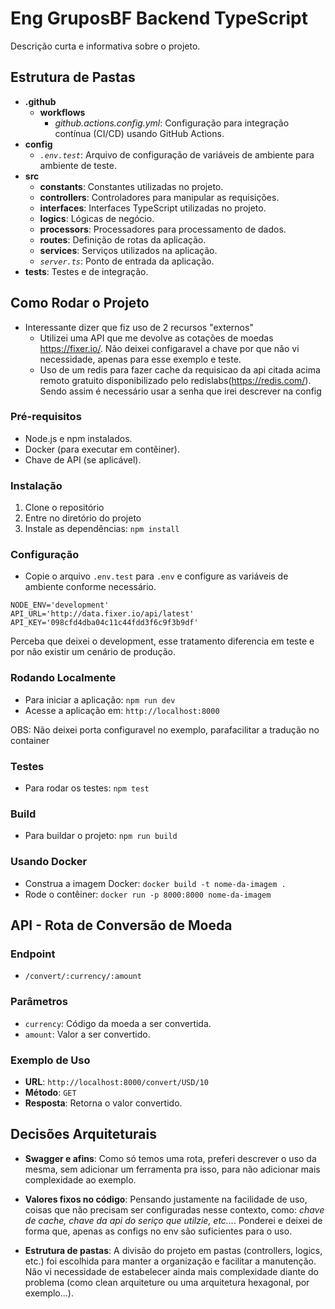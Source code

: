 # Eng GruposBF Backend TypeScript

Descrição curta e informativa sobre o projeto.

## Estrutura de Pastas

- **.github**
  - **workflows**
    - *github.actions.config.yml*: Configuração para integração contínua (CI/CD) usando GitHub Actions.
- **config**
  - *`.env.test`*: Arquivo de configuração de variáveis de ambiente para ambiente de teste.
- **src**
  - **constants**: Constantes utilizadas no projeto.
  - **controllers**: Controladores para manipular as requisições.
  - **interfaces**: Interfaces TypeScript utilizadas no projeto.
  - **logics**: Lógicas de negócio.
  - **processors**: Processadores para processamento de dados.
  - **routes**: Definição de rotas da aplicação.
  - **services**: Serviços utilizados na aplicação.
  - *`server.ts`*: Ponto de entrada da aplicação.
- **tests**: Testes e de integração.

## Como Rodar o Projeto
- Interessante dizer que fiz uso de 2 recursos "externos"
  - Utilizei uma API que me devolve as cotações de moedas https://fixer.io/. Não deixei configaravel a chave por que não vi necessidade, apenas para esse exemplo e teste.
  - Uso de um redis para fazer cache da requisicao da api citada acima remoto gratuito disponibilizado pelo redislabs(https://redis.com/). Sendo assim é necessário usar a senha que irei descrever na config
  
### Pré-requisitos

- Node.js e npm instalados.
- Docker (para executar em contêiner).
- Chave de API (se aplicável).

### Instalação

1. Clone o repositório
2. Entre no diretório do projeto
3. Instale as dependências: `npm install`

### Configuração

- Copie o arquivo `.env.test` para `.env` e configure as variáveis de ambiente conforme necessário.

``` 
NODE_ENV='development'
API_URL='http://data.fixer.io/api/latest'
API_KEY='098cfd4dba04c11c44fdd3f6c9f3b9df'
```
Perceba que deixei o development, esse tratamento diferencia em teste e por não existir um cenário de produção.

### Rodando Localmente

- Para iniciar a aplicação: `npm run dev`
- Acesse a aplicação em: `http://localhost:8000` 

OBS: Não  deixei porta configuravel no exemplo, parafacilitar a tradução no container

### Testes

- Para rodar os testes: `npm test`

### Build

- Para buildar o projeto: `npm run build`

### Usando Docker

- Construa a imagem Docker: `docker build -t nome-da-imagem .`
- Rode o contêiner: `docker run -p 8000:8000 nome-da-imagem`

## API - Rota de Conversão de Moeda

### Endpoint

- `/convert/:currency/:amount`

### Parâmetros

- `currency`: Código da moeda a ser convertida.
- `amount`: Valor a ser convertido.

### Exemplo de Uso

- **URL**: `http://localhost:8000/convert/USD/10`
- **Método**: `GET`
- **Resposta**: Retorna o valor convertido.

## Decisões Arquiteturais

- **Swagger e afins**: Como só temos uma rota, preferi descrever o uso da mesma, sem adicionar um ferramenta pra isso, para não adicionar mais complexidade ao exemplo. 

- **Valores fixos no código**: Pensando justamente na facilidade de uso, coisas que não precisam ser configuradas nesse contexto, como: _chave de cache, chave da api do seriço que utilzie, etc..._. Ponderei e deixei de forma que, apenas as configs no env são suficientes para o uso.

- **Estrutura de pastas**: A divisão do projeto em pastas (controllers, logics, etc.) foi escolhida para manter a organização e facilitar a manutenção. Não vi necessidade de estabelecer ainda mais complexidade diante do problema (como clean arquiteture ou uma arquitetura hexagonal, por exemplo...). 
